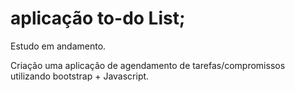 # aplicação to-do List;

Estudo em andamento. 

Criação uma aplicação de agendamento de tarefas/compromissos utilizando bootstrap + Javascript. 






